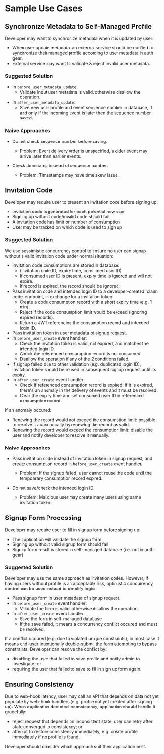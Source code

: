 # Sample Use Cases


## Synchronize Metadata to Self-Managed Profile

Developer may want to synchronize metadata when it is updated by user:
- When user update metadata, an external service should be notified to
  synchronize their managed profile according to user metadata in auth gear.
- External service may want to validate & reject invalid user metadata.

### Suggested Solution

- In `before_user_metadata_update`:
    - Validate input user metadata is valid, otherwise disallow the operation.
- In `after_user_metadata_update`:
    - Save new user profile and event sequence number in database, if and only
      if the incoming event is later then the sequence number saved.

### Naive Approaches
- Do not check sequence number before saving.  
    - Problem: Event delivery order is unspecified, a older event may arrive
               later than earlier events.

- Check timestamp instead of sequence number.  
    - Problem: Timestamps may have time skew issue.


## Invitation Code

Developer may require user to present an invitation code before signing up:
- Invitation code is generated for each potential new user
- Signing up without code/invalid code should fail
- A invitation code has limit on number of consumption
- User may be tracked on which code is used to sign up

### Suggested Solution

We use pessimistic concurrency control to ensure no user can signup without a
valid invitation code under normal situation:

- Invitation code consumptions are stored in database:
    - (invitation code ID, expiry time, consumed user ID)
    - If consumed user ID is present, expiry time is ignored and will not expire.
    - If record is expired, the record should be ignored.
- Pass invitation code and intended login ID to a developer-created 'claim code' endpoint,
  in exchange for a invitation token:
    - Create a code consumption record with a short expiry time (e.g. 1 min).
    - Reject if the code consumption limit would be exceed (ignoring expired records).
    - Return a JWT referencing the consumption record and intended login ID.
- Pass invitation token in user metadata of signup request.
- In `before_user_create` event handler:
    - Check the invitation token is valid, not expired, and matches the intended login ID.
    - Check the referenced consumption record is not consumed.
    - Disallow the operation if any of the 2 conditions failed.
- If signup failed due to other validation (e.g. duplicated login ID),
  invitation token should be reused in subsequent signup request until
  its expiry.
- In `after_user_create` event handler:
    - Check if referenced consumption record is expired: if it is expired,
      there's an anomaly in the delivery of events and it must be resolved.
    - Clear the expiry time and set consumed user ID in referenced consumption record.

If an anomaly occured:
- Renewing the record would not exceed the consumption limit: possible to
  resolve it automatically by renewing the record as valid.
- Renewing the record would exceed the consumption limit: disable the user
  and notify developer to resolve it manually.


### Naive Approaches
- Pass invitation code instead of invitation token in signup request, and create
  consumption record in `before_user_create` event handler.  
    - Problem: If the signup failed, user cannot reuse the code until the
               tempoarary consumption record expired.

- Do not save/check the intended login ID.  
    - Problem: Malicious user may create many users using same invitation token.


## Signup Form Processing

Developer may require user to fill in signup form before signing up:
- The application will validate the signup form
- Signing up without valid signup form should fail
- Signup form result is stored in self-managed database (i.e. not in auth gear)

### Suggested Solution

Developer may use the same approach as invitation codes. However, if having
users without profile is an acceptable risk, optimistic concurrency control
can be used instead to simplify logic:

- Pass signup form in user metadata of signup request.
- In `before_user_create` event handler:
    - Validate the form is valid, otherwise disallow the operation.
- In `after_user_create` event handler:
    - Save the form in self-managed database
    - If the save failed, it means a concurrency conflict occured and
      must be resolved.

If a conflict occured (e.g. due to violated unique constraints), in most case
it means end-user intentionally double-submit the form attempting to bypass
constraints. Developer can resolve the conflict by:
- disabling the user that failed to save profile and notify admin to investigate; or
- requiring the user that failed to save to fill in sign up form again.


## Ensuring Consistency

Due to web-hook latency, user may call an API that depends on data not yet
populate by web-hook handlers (e.g. profile not yet created after signing up).
When application detected inconsistency, application should handle it gracefully:

- reject request that depends on inconsistent state, user can retry after
  state converged to consistency; or
- attempt to restore consistency immediately, e.g. create profile immediately if
  no profile is found.

Developer should consider which approach suit their application best.
